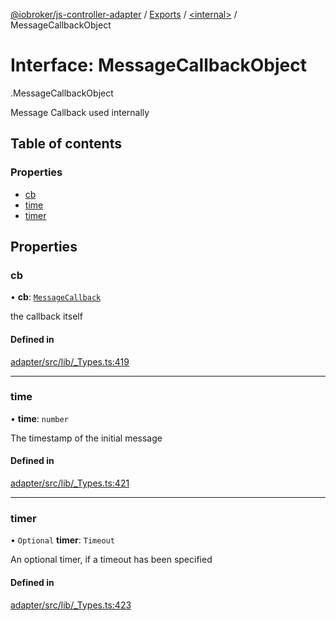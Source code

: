 [@iobroker/js-controller-adapter](../README.md) / [Exports](../modules.md) / [<internal\>](../modules/internal_.md) / MessageCallbackObject

# Interface: MessageCallbackObject

[<internal>](../modules/internal_.md).MessageCallbackObject

Message Callback used internally

## Table of contents

### Properties

- [cb](internal_.MessageCallbackObject.md#cb)
- [time](internal_.MessageCallbackObject.md#time)
- [timer](internal_.MessageCallbackObject.md#timer)

## Properties

### cb

• **cb**: [`MessageCallback`](../modules/internal_.md#messagecallback)

the callback itself

#### Defined in

[adapter/src/lib/_Types.ts:419](https://github.com/ioBroker/ioBroker.js-controller/blob/8aaeaa08/packages/adapter/src/lib/_Types.ts#L419)

___

### time

• **time**: `number`

The timestamp of the initial message

#### Defined in

[adapter/src/lib/_Types.ts:421](https://github.com/ioBroker/ioBroker.js-controller/blob/8aaeaa08/packages/adapter/src/lib/_Types.ts#L421)

___

### timer

• `Optional` **timer**: `Timeout`

An optional timer, if a timeout has been specified

#### Defined in

[adapter/src/lib/_Types.ts:423](https://github.com/ioBroker/ioBroker.js-controller/blob/8aaeaa08/packages/adapter/src/lib/_Types.ts#L423)
